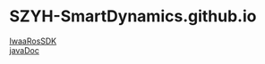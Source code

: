 # SZYH-SmartDynamics.github.io
[IwaaRosSDK](https://github.com/SmartDynamics-SZYH/IwaaRosSDKSample)    
[javaDoc](https://szyh-smartdynamics.github.io/)
